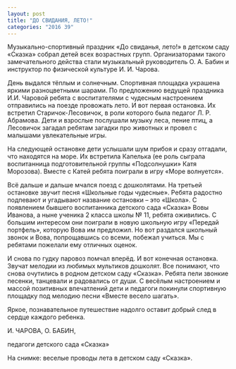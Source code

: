 ```yaml
---
layout: post
title: "ДО СВИДАНИЯ, ЛЕТО!"
categories: "2016 39"
---
```


Музыкально-спортивный праздник «До свиданья, лето!» в детском саду «Сказка» собрал детей всех возрастных групп. Организаторами такого замечательного действа стали музыкальный руководитель О. А. Бабин и инструктор по физической культуре И. И. Чарова.

День выдался тёплым и солнечным. Спортивная площадка украшена яркими разноцветными шарами. По предложению ведущей праздника И.И. Чаровой ребята с воспитателями с чудесным настроением отправились на поезде провожать лето. И вот первая остановка. Их встретил Старичок-Лесовичок, в роли которого была педагог Л. Р. Абрамова. Дети и взрослые послушали музыку леса, пение птиц, а Лесовичок загадал ребятам загадки про животных и провел с малышами увлекательные игры.

На следующей остановке дети услышали шум прибоя и сразу отгадали, что находятся на море. Их встретила Капелька (ее роль сыграла воспитанница подготовительной группы «Подсолнушки» Катя Морозова). Вместе с Катей ребята поиграли в игру «Море волнуется».

Всё дальше и дальше мчался поезд с дошколятами. На третьей остановке звучит песня «Школьные годы чудесные». Ребята радостно подпевают и угадывают название остановки – это «Школа». С появлением бывшего воспитанника детского сада «Сказка» Вовы Иванова, а ныне ученика 2 класса школы № 11, ребята оживились. С большим интересом они поиграли в новую школьную игру «Передай портфель», которую Вова им предложил. Но вот раздался школьный звонок и Вова, попрощавшись со всеми, побежал учиться. Мы с ребятами пожелали ему отличных оценок.

И снова по гудку паровоз помчал вперёд. И вот конечная остановка. Звучат мелодии из любимых мультиков дошколят. Все понимают, что снова очутились в родном детском саду «Сказка». Ребята пели звонкие песенки, танцевали и радовались от души. С весёлым настроением и массой позитивных впечатлений дети и педагоги покинули спортивную площадку под мелодию песни «Вместе весело шагать».

Яркое, познавательное путешествие надолго оставит добрый след в сердце каждого ребенка.

И. ЧАРОВА, О. БАБИН,

педагоги детского сада «Сказка»

На снимке: веселые проводы лета в детском саду «Сказка».


